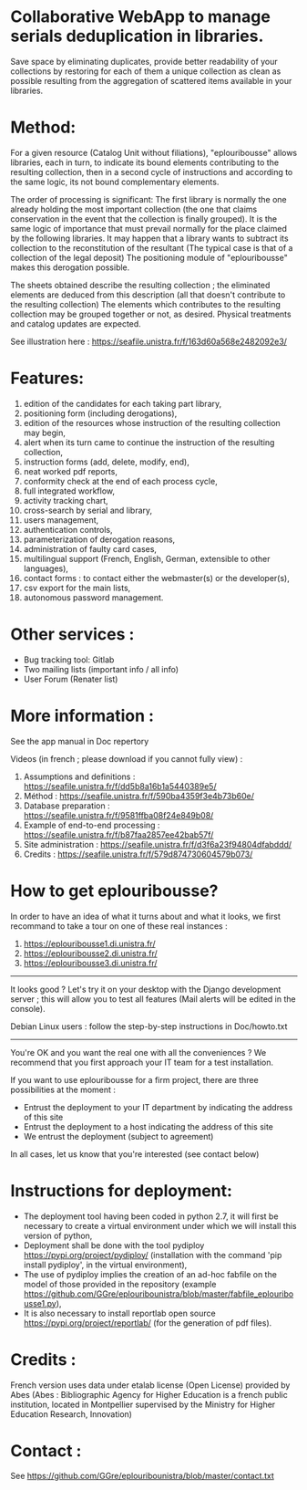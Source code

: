 # Collaborative WebApp to manage serials deduplication in libraries.

Save space by eliminating duplicates, provide better readability of your collections by restoring for each of them a unique collection as clean as possible resulting from the aggregation of scattered items available in your libraries.

# Method:

For a given resource (Catalog Unit without filiations), "eplouribousse" allows libraries, each in turn, to indicate its bound elements contributing to the resulting collection, then in a second cycle of instructions and according to the same logic, its not bound complementary elements.

The order of processing is significant: The first library is normally the one already holding the most important collection (the one that claims conservation in the event that the collection is finally grouped). It is the same logic of importance that must prevail normally for the place claimed by the following libraries. It may happen that a library wants to subtract its collection to the reconstitution of the resultant (The typical case is that of a collection of the legal deposit) The positioning module of "eplouribousse" makes this derogation possible.

The sheets obtained describe the resulting collection ; the eliminated elements are deduced from this description (all that doesn't contribute to the resulting collection) The elements which contributes to the resulting collection may be grouped together or not, as desired. Physical treatments and catalog updates are expected.

See illustration here : https://seafile.unistra.fr/f/163d60a568e2482092e3/

# Features:

01. edition of the candidates for each taking part library,
02. positioning form (including derogations),
03. edition of the resources whose instruction of the resulting collection may begin,
04. alert when its turn came to continue the instruction of the resulting collection,
05. instruction forms (add, delete, modify, end),
06. neat worked pdf reports,
07. conformity check at the end of each process cycle,
08. full integrated workflow,
09. activity tracking chart,
10. cross-search by serial and library,
11. users management,
12. authentication controls,
13. parameterization of derogation reasons,
14. administration of faulty card cases,
15. multilingual support (French, English, German, extensible to other languages),
16. contact forms : to contact either the webmaster(s) or the developer(s),
17. csv export for the main lists,
18. autonomous password management.

# Other services :

* Bug tracking tool: Gitlab
* Two mailing lists (important info / all info)
* User Forum (Renater list)

# More information :

See the app manual in Doc repertory

Videos (in french ; please download if you cannot fully view) :
01. Assumptions and definitions : https://seafile.unistra.fr/f/dd5b8a16b1a5440389e5/
02. Méthod : https://seafile.unistra.fr/f/590ba4359f3e4b73b60e/
03. Database preparation : https://seafile.unistra.fr/f/9581ffba08f24e849b08/
04. Example of end-to-end processing : https://seafile.unistra.fr/f/b87faa2857ee42bab57f/
05. Site administration : https://seafile.unistra.fr/f/d3f6a23f94804dfabddd/
06. Credits : https://seafile.unistra.fr/f/579d874730604579b073/

# How to get eplouribousse?

In order to have an idea of what it turns about and what it looks, we first recommand to take a tour on one of these real instances :
01. https://eplouribousse1.di.unistra.fr/
02. https://eplouribousse2.di.unistra.fr/
03. https://eplouribousse3.di.unistra.fr/

----------------

It looks good ? Let's try it on your desktop with the Django development server ; this will allow you to test all features (Mail alerts will be edited in the console).

Debian Linux users : follow the step-by-step instructions in Doc/howto.txt

----------------

You're OK and you want the real one with all the conveniences ?
We recommend that you first approach your IT team for a test installation.

If you want to use eplouribousse for a firm project, there are three possibilities at the moment :
- Entrust the deployment to your IT department by indicating the address of this site
- Entrust the deployment to a host indicating the address of this site
- We entrust the deployment (subject to agreement)

In all cases, let us know that you're interested (see contact below)

# Instructions for deployment:

- The deployment tool having been coded in python 2.7, it will first be necessary to create a virtual environment under which we will install this version of python,
- Deployment shall be done with the tool pydiploy <https://pypi.org/project/pydiploy/> (installation with the command 'pip install pydiploy', in the virtual environment),
- The use of pydiploy implies the creation of an ad-hoc fabfile on the model of those provided in the repository (example <https://github.com/GGre/eplouribounistra/blob/master/fabfile_eplouribousse1.py>),
- It is also necessary to install reportlab open source <https://pypi.org/project/reportlab/> (for the generation of pdf files).

# Credits :

French version uses data under etalab license (Open License) provided by Abes (Abes : Bibliographic Agency for Higher Education is a french public institution, located in Montpellier supervised by the Ministry for Higher Education Research, Innovation)

# Contact :

See https://github.com/GGre/eplouribounistra/blob/master/contact.txt
